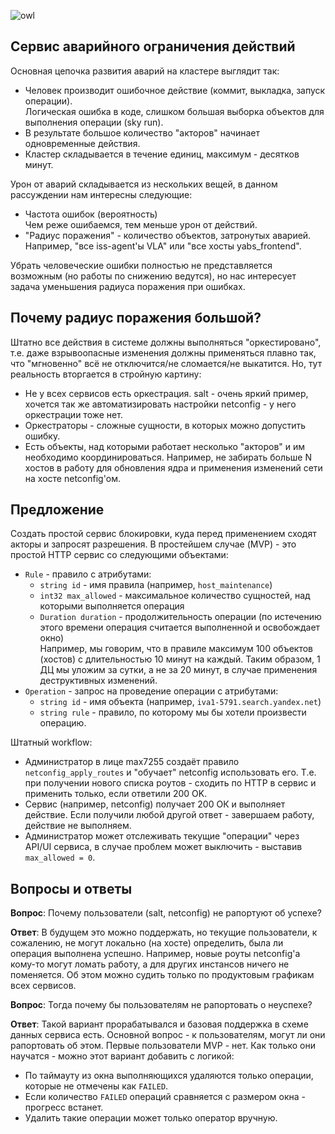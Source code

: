 ![owl](./owl.jpg)

## Сервис аварийного ограничения действий
Основная цепочка развития аварий на кластере выглядит так:
  * Человек производит ошибочное действие (коммит, выкладка, запуск операции).  
  Логическая ошибка в коде, слишком большая выборка объектов для выполнения операции (sky run).
  * В результате большое количество "акторов" начинает одновременные действия.
  * Кластер складывается в течение единиц, максимум - десятков минут.

Урон от аварий складывается из нескольких вещей, в данном рассуждении нам интересны следующие:
  * Частота ошибок (вероятность)  
  Чем реже ошибаемся, тем меньше урон от действий.
  * "Радиус поражения" - количество объектов, затронутых аварией.
  Например, "все iss-agent'ы VLA" или "все хосты yabs_frontend".

Убрать человеческие ошибки полностью не представляется возможным (но работы по снижению ведутся), но нас интересует задача уменьшения радиуса поражения при ошибках.

## Почему радиус поражения большой?
Штатно все действия в системе должны выполняться "оркестировано", т.е. даже взрывоопасные изменения должны применяться плавно так, что "мгновенно" всё не отключится/не сломается/не выкатится. Но, тут реальность вторгается в стройную картину:
  * Не у всех сервисов есть оркестрация.
  salt - очень яркий пример, хочется так же автоматизировать настройки netconfig - у него оркестрации тоже нет.
  * Оркестраторы - сложные сущности, в которых можно допустить ошибку.
  * Есть объекты, над которыми работает несколько "акторов" и им необходимо координироваться.
  Например, не забирать больше N хостов в работу для обновления ядра и применения изменений сети на хосте netconfig'ом.

## Предложение
Создать простой сервис блокировки, куда перед применением сходят акторы и запросят разрешения. В простейшем случае (MVP) - это простой HTTP сервис со следующими объектами:
  * `Rule` - правило с атрибутами:
    * `string id` - имя правила (например, `host_maintenance`)
    * `int32 max_allowed` - максимальное количество сущностей, над которыми выполняется операция
    * `Duration duration` - продолжительность операции (по истечению этого времени операция считается выполненной и освобождает окно)  
  Например, мы говорим, что в правиле максимум 100 объектов (хостов) с длительностью 10 минут на каждый. Таким образом, 1 ДЦ мы уложим за сутки, а не за 20 минут, в случае применения деструктивных изменений.
  * `Operation` - запрос на проведение операции с атрибутами:
    * `string id` - имя объекта (например, `iva1-5791.search.yandex.net`)
    * `string rule` - правило, по которому мы бы хотели произвести операцию.

Штатный workflow:
  * Администратор в лице max7255 создаёт правило `netconfig_apply_routes` и "обучает" netconfig использовать его.
  Т.е. при получении нового списка роутов - сходить по HTTP в сервис и применить только, если ответили 200 OK.
  * Сервис (например, netconfig) получает 200 ОК и выполняет действие.
  Если получили любой другой ответ - завершаем работу, действие не выполняем.
  * Администратор может отслеживать текущие "операции" через API/UI сервиса, в случае проблем может выключить - выставив `max_allowed = 0`.

## Вопросы и ответы
**Вопрос**: Почему пользователи (salt, netconfig) не рапортуют об успехе?

**Ответ**: В будущем это можно поддержать, но текущие пользователи, к сожалению, не могут локально (на хосте) определить, была ли операция выполнена успешно. Например, новые роуты netconfig'а кому-то могут ломать работу, а для других инстансов ничего не поменяется. Об этом можно судить только по продуктовым графикам всех сервисов.

**Вопрос**: Тогда почему бы пользователям не рапортовать о неуспехе?

**Ответ**: Такой вариант прорабатывался и базовая поддержка в схеме данных сервиса есть. Основной вопрос - к пользователям, могут ли они рапортовать об этом. Первые пользователи MVP - нет. Как только они научатся - можно этот вариант добавить с логикой:
  * По таймауту из окна выполняющихся удаляются только операции, которые не отмечены как `FAILED`.
  * Если количество `FAILED` операций сравняется с размером окна - прогресс встанет.
  * Удалить такие операции может только оператор вручную.

